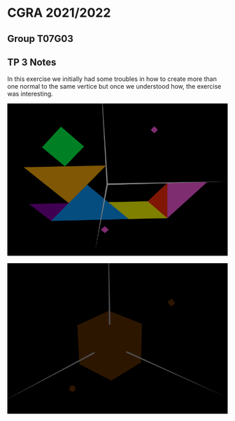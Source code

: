 # CGRA 2021/2022

## Group T07G03

## TP 3 Notes

In this exercise we initially had some troubles in how to create more than one normal to the same vertice but once we understood how, the exercise was interesting. 

![Screenshot1](Screenshots/cgra-t07g03-tp3-1.png)

![Screenshot2](Screenshots/cgra-t07g03-tp3-2.png)

